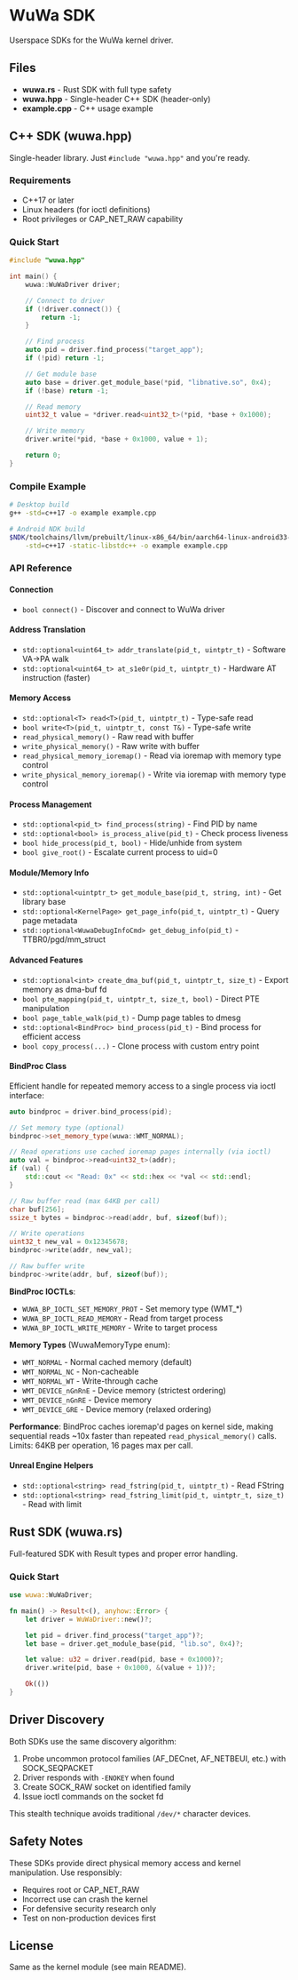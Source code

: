 # WuWa SDK

Userspace SDKs for the WuWa kernel driver.

## Files

- **wuwa.rs** - Rust SDK with full type safety
- **wuwa.hpp** - Single-header C++ SDK (header-only)
- **example.cpp** - C++ usage example

## C++ SDK (wuwa.hpp)

Single-header library. Just `#include "wuwa.hpp"` and you're ready.

### Requirements

- C++17 or later
- Linux headers (for ioctl definitions)
- Root privileges or CAP_NET_RAW capability

### Quick Start

```cpp
#include "wuwa.hpp"

int main() {
    wuwa::WuWaDriver driver;

    // Connect to driver
    if (!driver.connect()) {
        return -1;
    }

    // Find process
    auto pid = driver.find_process("target_app");
    if (!pid) return -1;

    // Get module base
    auto base = driver.get_module_base(*pid, "libnative.so", 0x4);
    if (!base) return -1;

    // Read memory
    uint32_t value = *driver.read<uint32_t>(*pid, *base + 0x1000);

    // Write memory
    driver.write(*pid, *base + 0x1000, value + 1);

    return 0;
}
```

### Compile Example

```bash
# Desktop build
g++ -std=c++17 -o example example.cpp

# Android NDK build
$NDK/toolchains/llvm/prebuilt/linux-x86_64/bin/aarch64-linux-android33-clang++ \
    -std=c++17 -static-libstdc++ -o example example.cpp
```

### API Reference

#### Connection

- `bool connect()` - Discover and connect to WuWa driver

#### Address Translation

- `std::optional<uint64_t> addr_translate(pid_t, uintptr_t)` - Software VA->PA walk
- `std::optional<uint64_t> at_s1e0r(pid_t, uintptr_t)` - Hardware AT instruction (faster)

#### Memory Access

- `std::optional<T> read<T>(pid_t, uintptr_t)` - Type-safe read
- `bool write<T>(pid_t, uintptr_t, const T&)` - Type-safe write
- `read_physical_memory()` - Raw read with buffer
- `write_physical_memory()` - Raw write with buffer
- `read_physical_memory_ioremap()` - Read via ioremap with memory type control
- `write_physical_memory_ioremap()` - Write via ioremap with memory type control

#### Process Management

- `std::optional<pid_t> find_process(string)` - Find PID by name
- `std::optional<bool> is_process_alive(pid_t)` - Check process liveness
- `bool hide_process(pid_t, bool)` - Hide/unhide from system
- `bool give_root()` - Escalate current process to uid=0

#### Module/Memory Info

- `std::optional<uintptr_t> get_module_base(pid_t, string, int)` - Get library base
- `std::optional<KernelPage> get_page_info(pid_t, uintptr_t)` - Query page metadata
- `std::optional<WuwaDebugInfoCmd> get_debug_info(pid_t)` - TTBR0/pgd/mm_struct

#### Advanced Features

- `std::optional<int> create_dma_buf(pid_t, uintptr_t, size_t)` - Export memory as dma-buf fd
- `bool pte_mapping(pid_t, uintptr_t, size_t, bool)` - Direct PTE manipulation
- `bool page_table_walk(pid_t)` - Dump page tables to dmesg
- `std::optional<BindProc> bind_process(pid_t)` - Bind process for efficient access
- `bool copy_process(...)` - Clone process with custom entry point

#### BindProc Class

Efficient handle for repeated memory access to a single process via ioctl interface:

```cpp
auto bindproc = driver.bind_process(pid);

// Set memory type (optional)
bindproc->set_memory_type(wuwa::WMT_NORMAL);

// Read operations use cached ioremap pages internally (via ioctl)
auto val = bindproc->read<uint32_t>(addr);
if (val) {
    std::cout << "Read: 0x" << std::hex << *val << std::endl;
}

// Raw buffer read (max 64KB per call)
char buf[256];
ssize_t bytes = bindproc->read(addr, buf, sizeof(buf));

// Write operations
uint32_t new_val = 0x12345678;
bindproc->write(addr, new_val);

// Raw buffer write
bindproc->write(addr, buf, sizeof(buf));
```

**BindProc IOCTLs**:
- `WUWA_BP_IOCTL_SET_MEMORY_PROT` - Set memory type (WMT_*)
- `WUWA_BP_IOCTL_READ_MEMORY` - Read from target process
- `WUWA_BP_IOCTL_WRITE_MEMORY` - Write to target process

**Memory Types** (WuwaMemoryType enum):
- `WMT_NORMAL` - Normal cached memory (default)
- `WMT_NORMAL_NC` - Non-cacheable
- `WMT_NORMAL_WT` - Write-through cache
- `WMT_DEVICE_nGnRnE` - Device memory (strictest ordering)
- `WMT_DEVICE_nGnRE` - Device memory
- `WMT_DEVICE_GRE` - Device memory (relaxed ordering)

**Performance**: BindProc caches ioremap'd pages on kernel side, making sequential reads ~10x faster than repeated `read_physical_memory()` calls. Limits: 64KB per operation, 16 pages max per call.

#### Unreal Engine Helpers

- `std::optional<string> read_fstring(pid_t, uintptr_t)` - Read FString
- `std::optional<string> read_fstring_limit(pid_t, uintptr_t, size_t)` - Read with limit

## Rust SDK (wuwa.rs)

Full-featured SDK with Result types and proper error handling.

### Quick Start

```rust
use wuwa::WuWaDriver;

fn main() -> Result<(), anyhow::Error> {
    let driver = WuWaDriver::new()?;

    let pid = driver.find_process("target_app")?;
    let base = driver.get_module_base(pid, "lib.so", 0x4)?;

    let value: u32 = driver.read(pid, base + 0x1000)?;
    driver.write(pid, base + 0x1000, &(value + 1))?;

    Ok(())
}
```

## Driver Discovery

Both SDKs use the same discovery algorithm:

1. Probe uncommon protocol families (AF_DECnet, AF_NETBEUI, etc.) with SOCK_SEQPACKET
2. Driver responds with `-ENOKEY` when found
3. Create SOCK_RAW socket on identified family
4. Issue ioctl commands on the socket fd

This stealth technique avoids traditional `/dev/*` character devices.

## Safety Notes

These SDKs provide direct physical memory access and kernel manipulation. Use responsibly:

- Requires root or CAP_NET_RAW
- Incorrect use can crash the kernel
- For defensive security research only
- Test on non-production devices first

## License

Same as the kernel module (see main README).
